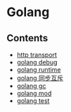 Golang
======

## Contents

* [http transport](http/README.md)
* [golang debug](golang-debug.md)
* [golang runtime](golang-runtime.md)
* [golang 同步互斥](golang-sync.md)
* [golang gc](golang-gc.md)
* [golang mod](golang-module.md)
* [golang test](golang-test.md)